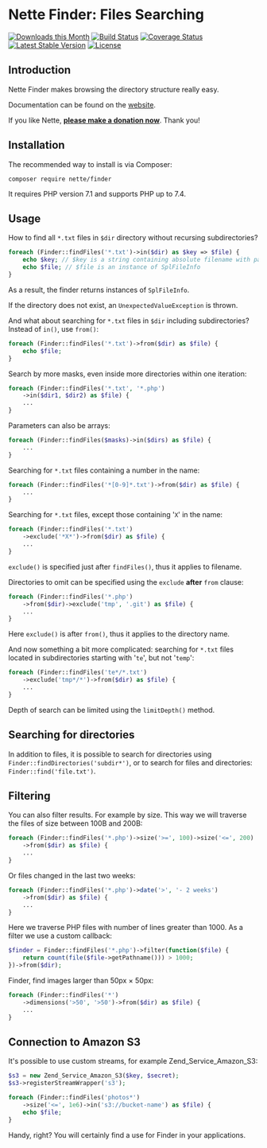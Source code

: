 Nette Finder: Files Searching
=============================

[![Downloads this Month](https://img.shields.io/packagist/dm/nette/finder.svg)](https://packagist.org/packages/nette/finder)
[![Build Status](https://travis-ci.org/nette/finder.svg?branch=master)](https://travis-ci.org/nette/finder)
[![Coverage Status](https://coveralls.io/repos/github/nette/finder/badge.svg?branch=master)](https://coveralls.io/github/nette/finder?branch=master)
[![Latest Stable Version](https://poser.pugx.org/nette/finder/v/stable)](https://github.com/nette/finder/releases)
[![License](https://img.shields.io/badge/license-New%20BSD-blue.svg)](https://github.com/nette/finder/blob/master/license.md)


Introduction
------------

Nette Finder makes browsing the directory structure really easy.

Documentation can be found on the [website](https://doc.nette.org/finder).

If you like Nette, **[please make a donation now](https://nette.org/donate)**. Thank you!


Installation
------------

The recommended way to install is via Composer:

```
composer require nette/finder
```

It requires PHP version 7.1 and supports PHP up to 7.4.


Usage
-----

How to find all `*.txt` files in `$dir` directory without recursing subdirectories?

```php
foreach (Finder::findFiles('*.txt')->in($dir) as $key => $file) {
	echo $key; // $key is a string containing absolute filename with path
	echo $file; // $file is an instance of SplFileInfo
}
```

As a result, the finder returns instances of `SplFileInfo`.

If the directory does not exist, an `UnexpectedValueException` is thrown.

And what about searching for `*.txt` files in `$dir` including subdirectories? Instead of `in()`, use `from()`:

```php
foreach (Finder::findFiles('*.txt')->from($dir) as $file) {
	echo $file;
}
```

Search by more masks, even inside more directories within one iteration:

```php
foreach (Finder::findFiles('*.txt', '*.php')
	->in($dir1, $dir2) as $file) {
	...
}
```

Parameters can also be arrays:

```php
foreach (Finder::findFiles($masks)->in($dirs) as $file) {
	...
}
```

Searching for `*.txt` files containing a number in the name:

```php
foreach (Finder::findFiles('*[0-9]*.txt')->from($dir) as $file) {
	...
}
```

Searching for `*.txt` files, except those containing '`X`' in the name:

```php
foreach (Finder::findFiles('*.txt')
	->exclude('*X*')->from($dir) as $file) {
	...
}
```

`exclude()` is specified just after `findFiles()`, thus it applies to filename.


Directories to omit can be specified using the `exclude` **after** `from` clause:

```php
foreach (Finder::findFiles('*.php')
	->from($dir)->exclude('tmp', '.git') as $file) {
	...
}
```

Here `exclude()` is after `from()`, thus it applies to the directory name.


And now something a bit more complicated: searching for `*.txt` files located in subdirectories starting with '`te`', but not '`temp`':

```php
foreach (Finder::findFiles('te*/*.txt')
	->exclude('tmp*/*')->from($dir) as $file) {
	...
}
```

Depth of search can be limited using the `limitDepth()` method.



Searching for directories
-------------------------

In addition to files, it is possible to search for directories using `Finder::findDirectories('subdir*')`, or to search for files and directories: `Finder::find('file.txt')`.


Filtering
---------

You can also filter results. For example by size. This way we will traverse the files of size between 100B and 200B:


```php
foreach (Finder::findFiles('*.php')->size('>=', 100)->size('<=', 200)
	->from($dir) as $file) {
	...
}
```

Or files changed in the last two weeks:

```php
foreach (Finder::findFiles('*.php')->date('>', '- 2 weeks')
	->from($dir) as $file) {
	...
}
```

Here we traverse PHP files with number of lines greater than 1000. As a filter we use a custom callback:

```php
$finder = Finder::findFiles('*.php')->filter(function($file) {
	return count(file($file->getPathname())) > 1000;
})->from($dir);
```


Finder, find images larger than 50px × 50px:

```php
foreach (Finder::findFiles('*')
	->dimensions('>50', '>50')->from($dir) as $file) {
	...
}
```


Connection to Amazon S3
-----------------------

It's possible to use custom streams, for example Zend_Service_Amazon_S3:

```php
$s3 = new Zend_Service_Amazon_S3($key, $secret);
$s3->registerStreamWrapper('s3');

foreach (Finder::findFiles('photos*')
	->size('<=', 1e6)->in('s3://bucket-name') as $file) {
	echo $file;
}
```

Handy, right? You will certainly find a use for Finder in your applications.
